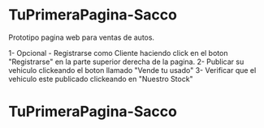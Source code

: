 ﻿# TuPrimeraPagina-Sacco

Prototipo pagina web para ventas de autos.

1- Opcional - Registrarse como Cliente haciendo click en  el boton "Registrarse" en la parte superior derecha de la pagina.
2- Publicar su vehiculo clickeando el boton llamado "Vende tu usado"
3- Verificar que el vehiculo este publicado clickeando en "Nuestro Stock"
 
# TuPrimeraPagina-Sacco
